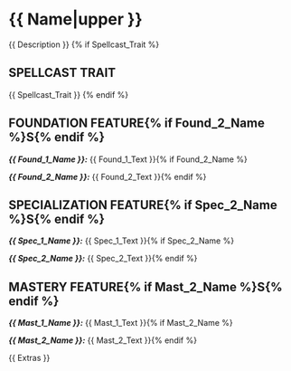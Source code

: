 # {{ Name|upper }}

{{ Description }}
{% if Spellcast_Trait %}
## SPELLCAST TRAIT

{{ Spellcast_Trait }}
{% endif %}
## FOUNDATION FEATURE{% if Found_2_Name %}S{% endif %}

***{{ Found_1_Name }}:*** {{ Found_1_Text }}{% if Found_2_Name %}

***{{ Found_2_Name }}:*** {{ Found_2_Text }}{% endif %}

## SPECIALIZATION FEATURE{% if Spec_2_Name %}S{% endif %}

***{{ Spec_1_Name }}:*** {{ Spec_1_Text }}{% if Spec_2_Name %}

***{{ Spec_2_Name }}:*** {{ Spec_2_Text }}{% endif %}

## MASTERY FEATURE{% if Mast_2_Name %}S{% endif %}

***{{ Mast_1_Name }}:*** {{ Mast_1_Text }}{% if Mast_2_Name %}

***{{ Mast_2_Name }}:*** {{ Mast_2_Text }}{% endif %}

{{ Extras }}
